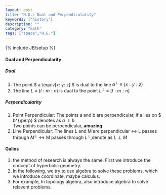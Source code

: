 ```yaml
---
layout: post
title: "H.G.: Dual and Perpendicularity"
keywords: ["history"]
description: ""
category: "math"
tags: ["space","H.G."]
---
```

{% include JB/setup %}


####  Dual and Perpendicularity

##### Dual
1. The point 
$
a \equiv[x: y: z]
$
is dual to the line $a^{\perp} \equiv (x:y:z)$
2. The line $L \equiv(l:m:n)$ is dual to the point $L^{\perp} \equiv [l:m:n]$

##### Perpendicularity
1. Point Perpendicular: The points a and b are perpendicular, if a lies on $
b^{\perp} $ denotes as $a \perp b$ <br />
Two points can be perpendicular, **amazing**
2. Line Perpendicular: The lines L and M are perpendicular $\leftrightarrow$ L
   passes through $M^{\perp}$ $\leftrightarrow$ M passes through
   $L^{\perp}$,denote as $L \perp M$

#### Galios
1. the method of research is always the same. First we introduce the concept of
   hyperbolic geometry.
2. In the following, we try to use algebra to solve these problems, which we
   introduce coordinate, maybe calculus.
3. For example, In topology algebra, also introduce algebra to solve relavent
   problems.


